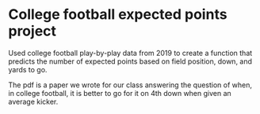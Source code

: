 # College football expected points project

Used college football play-by-play data from 2019 to create a function that predicts the number of expected points based on field position, down, and yards to go. 

The pdf is a paper we wrote for our class answering the question of when, in college football, it is better to go for it on 4th down when given an average kicker. 
